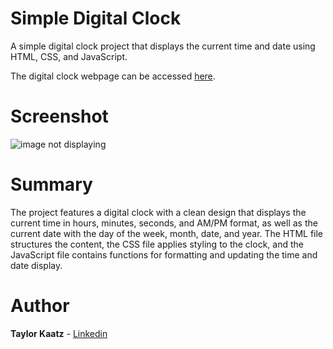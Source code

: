 # Simple Digital Clock

A simple digital clock project that displays the current time and date using HTML, CSS, and JavaScript.

The digital clock webpage can be accessed [here](https://tkaatz.github.io/SimpleDigitalClock/).

# Screenshot
![image not displaying](images/screenshot.jpg)

# Summary
The project features a digital clock with a clean design that displays the current time in hours, minutes, seconds, and AM/PM format, as well as the current date with the day of the week, month, date, and year. The HTML file structures the content, the CSS file applies styling to the clock, and the JavaScript file contains functions for formatting and updating the time and date display.

# Author
**Taylor Kaatz** - [Linkedin](https://www.linkedin.com/in/taylorkaatz/)
